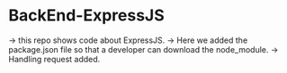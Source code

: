 # BackEnd-ExpressJS

-> this repo shows code about ExpressJS.
-> Here we added the package.json file so that a developer can download the node_module.
-> Handling request added.